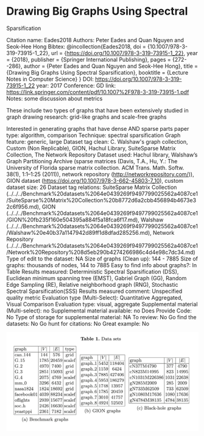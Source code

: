 # Drawing Big Graphs Using Spectral
Sparsification

Citation name: Eades2018
Authors: Peter Eades and Quan Nguyen and Seok-Hee Hong
Bibtex: @incollection{Eades2018,
doi = {10.1007/978-3-319-73915-1_22},
url = {https://doi.org/10.1007/978-3-319-73915-1_22},
year = {2018},
publisher = {Springer International Publishing},
pages = {272--286},
author = {Peter Eades and Quan Nguyen and Seok-Hee Hong},
title = {Drawing Big Graphs Using Spectral Sparsification},
booktitle = {Lecture Notes in Computer Science}
}
DOI: https://doi.org/10.1007/978-3-319-73915-1_22
year: 2017
Conference: GD
link: https://link.springer.com/content/pdf/10.1007%2F978-3-319-73915-1.pdf
Notes: some discussion about metrics

These include two types of graphs that have been extensively studied in graph
drawing research: grid-like graphs and scale-free graphs

Interested in generating graphs that have dense AND sparse parts
paper type: algorithm, comparison
Technique: spectral sparsification
Graph feature: generic, large
Dataset tag clean: C. Walshaw's graph collection, Custom (Non Replicable), GION, Hachul Library, SuiteSparse Matrix Collection, The Network Repository
Dataset used: Hachul library, Walshaw’s Graph Partitioning Archive (sparse matrices (Davis, T.A., Hu, Y.: The University of Florida sparse matrix collection. ACM
Trans. Math. Softw. 38(1), 1:1–1:25 (2011)), network repository (http://networkrepository.com/)), GION dataset (https://doi.org/10.1007/978-3-662-45803-7_10), custom
dataset size: 26
Dataset tag relations: SuiteSparse Matrix Collection (../../../Benchmark%20datasets%2064e0439269f9497799025562a4087ce1/SuiteSparse%20Matrix%20Collection%20b8772d6a2cbb456894b4673e32c6f956.md), GION (../../../Benchmark%20datasets%2064e0439269f9497799025562a4087ce1/GION%20fb235f160e504395a884f5a18fca6f17.md), Walshaw (../../../Benchmark%20datasets%2064e0439269f9497799025562a4087ce1/Walshaw%20e40b37a1147942d89ff1d8dfad285256.md), Network Repository (../../../Benchmark%20datasets%2064e0439269f9497799025562a4087ce1/Network%20Repository%208d5eb290b4274266986c4d4e98c7dc34.md)
Type of edit to the dataset: NA
Size of graphs (Clean up): 144 - 7885
Size of graphs: thousands of nodes, 144 to 7885
Easy to find info about graphs?: In Table
Results measured: Deterministic Spectral Sparsification (DSS), Euclidean minimum spanning tree (EMST), Gabriel Graph (GG), Random Edge Sampling (RE), Relative neighborhood graph (RNG), Stochastic Spectral Sparsification(SSS)
Results measured comment: Unspecified quality metric
Evaluation type (Multi-Select): Quantitative Aggregated, Visual Comparison
Evaluation type: visual, aggregate
Supplemental material (Multi-select): no
Supplemental material available: no
Does Provide Code: No
Type of storage for supplemental material: NA
To review: No
Go find the datasets: No
Go hunt for citations: No
Great example: No

![Untitled](Drawing%20Big%20Graphs%20Using%20Spectral%20Sparsification%20e5d3efdca48541f2b1789ec74357ebf6/Untitled.png)